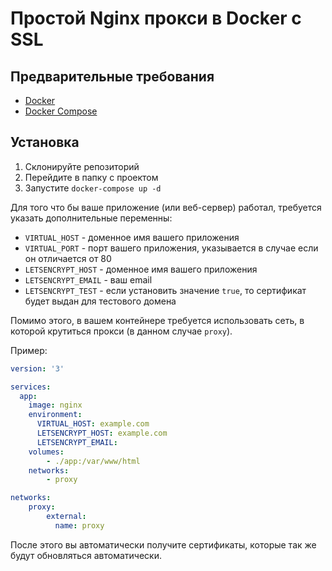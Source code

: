 # Простой Nginx прокси в Docker с SSL

## Предварительные требования

- [Docker](https://docs.docker.com/engine/installation/)
- [Docker Compose](https://docs.docker.com/compose/install/)

## Установка

1. Склонируйте репозиторий
2. Перейдите в папку с проектом
3. Запустите `docker-compose up -d`

Для того что бы ваше приложение (или веб-сервер) работал, требуется указать дополнительные переменны:

- `VIRTUAL_HOST` - доменное имя вашего приложения
- `VIRTUAL_PORT` - порт вашего приложения, указывается в случае если он отличается от 80
- `LETSENCRYPT_HOST` - доменное имя вашего приложения
- `LETSENCRYPT_EMAIL` - ваш email
- `LETSENCRYPT_TEST` - если установить значение `true`, то сертификат будет выдан для тестового домена

Помимо этого, в вашем контейнере требуется использовать сеть, в которой крутиться прокси (в данном случае `proxy`).

Пример:

```yml
version: '3'

services:
  app:
    image: nginx
    environment:
      VIRTUAL_HOST: example.com
      LETSENCRYPT_HOST: example.com
      LETSENCRYPT_EMAIL:
    volumes:
        - ./app:/var/www/html
    networks:
        - proxy

networks:
    proxy:
        external:
          name: proxy
```


После этого вы автоматически получите сертификаты, которые так же будут обновляться автоматически.